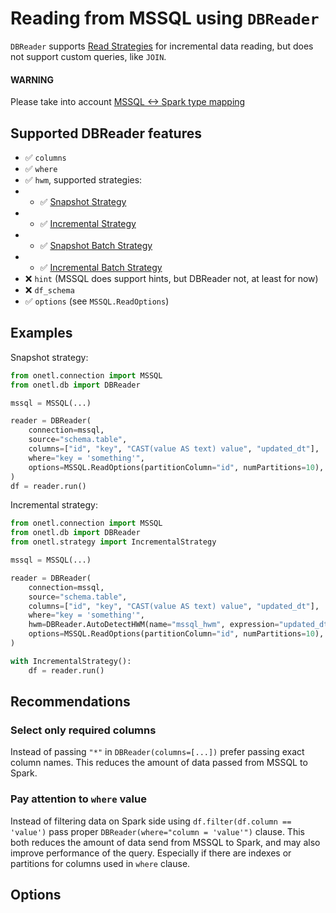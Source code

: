 <a id="mssql-read"></a>

# Reading from MSSQL using `DBReader`

`DBReader` supports [Read Strategies](../../../strategy/index.md#strategy) for incremental data reading,
but does not support custom queries, like `JOIN`.

#### WARNING
Please take into account [MSSQL <-> Spark type mapping](types.md#mssql-types)

## Supported DBReader features

* ✅︎ `columns`
* ✅︎ `where`
* ✅︎ `hwm`, supported strategies:
* * ✅︎ [Snapshot Strategy](../../../strategy/snapshot_strategy.md#snapshot-strategy)
* * ✅︎ [Incremental Strategy](../../../strategy/incremental_strategy.md#incremental-strategy)
* * ✅︎ [Snapshot Batch Strategy](../../../strategy/snapshot_batch_strategy.md#snapshot-batch-strategy)
* * ✅︎ [Incremental Batch Strategy](../../../strategy/incremental_batch_strategy.md#incremental-batch-strategy)
* ❌ `hint` (MSSQL does support hints, but DBReader not, at least for now)
* ❌ `df_schema`
* ✅︎ `options` (see `MSSQL.ReadOptions`)

## Examples

Snapshot strategy:

```python
from onetl.connection import MSSQL
from onetl.db import DBReader

mssql = MSSQL(...)

reader = DBReader(
    connection=mssql,
    source="schema.table",
    columns=["id", "key", "CAST(value AS text) value", "updated_dt"],
    where="key = 'something'",
    options=MSSQL.ReadOptions(partitionColumn="id", numPartitions=10),
)
df = reader.run()
```

Incremental strategy:

```python
from onetl.connection import MSSQL
from onetl.db import DBReader
from onetl.strategy import IncrementalStrategy

mssql = MSSQL(...)

reader = DBReader(
    connection=mssql,
    source="schema.table",
    columns=["id", "key", "CAST(value AS text) value", "updated_dt"],
    where="key = 'something'",
    hwm=DBReader.AutoDetectHWM(name="mssql_hwm", expression="updated_dt"),
    options=MSSQL.ReadOptions(partitionColumn="id", numPartitions=10),
)

with IncrementalStrategy():
    df = reader.run()
```

## Recommendations

### Select only required columns

Instead of passing `"*"` in `DBReader(columns=[...])` prefer passing exact column names. This reduces the amount of data passed from MSSQL to Spark.

### Pay attention to `where` value

Instead of filtering data on Spark side using `df.filter(df.column == 'value')` pass proper `DBReader(where="column = 'value'")` clause.
This both reduces the amount of data send from MSSQL to Spark, and may also improve performance of the query.
Especially if there are indexes or partitions for columns used in `where` clause.

## Options
